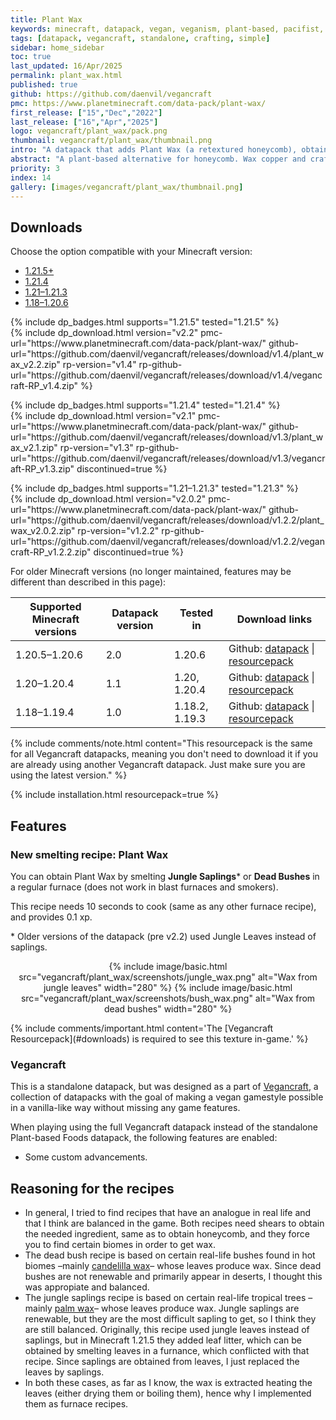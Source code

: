 ```yaml
---
title: Plant Wax
keywords: minecraft, datapack, vegan, veganism, plant-based, pacifist, bees, honeycomb, wax, candles
tags: [datapack, vegancraft, standalone, crafting, simple]
sidebar: home_sidebar
toc: true
last_updated: 16/Apr/2025
permalink: plant_wax.html
published: true
github: https://github.com/daenvil/vegancraft
pmc: https://www.planetminecraft.com/data-pack/plant-wax/
first_release: ["15","Dec","2022"]
last_release: ["16","Apr","2025"]
logo: vegancraft/plant_wax/pack.png
thumbnail: vegancraft/plant_wax/thumbnail.png
intro: "A datapack that adds Plant Wax (a retextured honeycomb), obtainable by smelting dead bushes or jungle leaves."
abstract: "A plant-based alternative for honeycomb. Wax copper and craft candles without using bees!"
priority: 3
index: 14
gallery: [images/vegancraft/plant_wax/thumbnail.png]
---
```


## Downloads
Choose the option compatible with your Minecraft version:

<ul id="profileTabs" class="nav nav-tabs">
    <li class="active"><a href="#1-21-5" data-toggle="tab">1.21.5+</a></li>
    <li><a href="#1-21-4" data-toggle="tab">1.21.4</a></li>
    <li><a href="#1-21" data-toggle="tab">1.21–1.21.3</a></li>
    <li><a href="#legacy" data-toggle="tab">1.18–1.20.6</a></li>
</ul>

<div class="tab-content">
    <div role="tabpanel" class="tab-pane active" id="1-21-5">
        <p>
            {% include dp_badges.html supports="1.21.5" tested="1.21.5" %}
            <br/>
            {% include dp_download.html version="v2.2" pmc-url="https://www.planetminecraft.com/data-pack/plant-wax/" github-url="https://github.com/daenvil/vegancraft/releases/download/v1.4/plant_wax_v2.2.zip" rp-version="v1.4" rp-github-url="https://github.com/daenvil/vegancraft/releases/download/v1.4/vegancraft-RP_v1.4.zip" %}
        </p>
    </div>
    <div role="tabpanel" class="tab-pane" id="1-21-4">
        <p>
            {% include dp_badges.html supports="1.21.4" tested="1.21.4" %}
            <br/>
            {% include dp_download.html version="v2.1" pmc-url="https://www.planetminecraft.com/data-pack/plant-wax/" github-url="https://github.com/daenvil/vegancraft/releases/download/v1.3/plant_wax_v2.1.zip" rp-version="v1.3" rp-github-url="https://github.com/daenvil/vegancraft/releases/download/v1.3/vegancraft-RP_v1.3.zip" discontinued=true %}
        </p>
    </div>
    <div role="tabpanel" class="tab-pane active" id="1-21">
        <p>
            {% include dp_badges.html supports="1.21–1.21.3" tested="1.21.3" %}
            <br/>
            {% include dp_download.html version="v2.0.2" pmc-url="https://www.planetminecraft.com/data-pack/plant-wax/" github-url="https://github.com/daenvil/vegancraft/releases/download/v1.2.2/plant_wax_v2.0.2.zip" rp-version="v1.2.2" rp-github-url="https://github.com/daenvil/vegancraft/releases/download/v1.2.2/vegancraft-RP_v1.2.2.zip" discontinued=true %}
        </p>
    </div>
    <div role="tabpanel" class="tab-pane" id="legacy">
        For older Minecraft versions (no longer maintained, features may be different than described in this page):
        <table><thead>
            <tr>
                <th>Supported Minecraft versions</th>
                <th>Datapack version</th>
                <th>Tested in</th>
                <th>Download links</th>
            </tr></thead>
            <tbody>
            <tr>
                <td>1.20.5–1.20.6</td>
                <td>2.0</td>
                <td>1.20.6</td>
                <td>Github: <a href='https://github.com/daenvil/vegancraft/releases/download/v1.1-pre2/plant_wax_v2.0.zip'>datapack</a> | <a href='https://github.com/daenvil/vegancraft/releases/download/v1.1-pre2/vegancraft-RP_v1.1.zip'>resourcepack</a></td>
            </tr>
            <tr>
                <td>1.20–1.20.4</td>
                <td>1.1</td>
                <td>1.20, 1.20.4</td>
                <td>Github: <a href='https://github.com/daenvil/vegancraft/releases/download/v1.0/plant_wax_v1.1.zip'>datapack</a> | <a href='https://github.com/daenvil/vegancraft/releases/download/v1.0/vegancraft-RP_v1.0.zip'>resourcepack</a></td>
            </tr>
            <tr>
                <td>1.18–1.19.4</td>
                <td>1.0</td>
                <td>1.18.2, 1.19.3</td>
                <td>Github: <a href='https://github.com/daenvil/vegancraft/releases/download/v1e/plant_wax_v1.zip'>datapack</a> | <a href='https://github.com/daenvil/vegancraft/releases/download/v1e/vegancraft-RP_v1e.zip'>resourcepack</a></td>
            </tr>
            </tbody>
        </table>
    </div>
</div>

{% include comments/note.html content="This resourcepack is the same for all Vegancraft datapacks, meaning you don't need to download it if you are already using another Vegancraft datapack. Just make sure you are using the latest version." %}

{% include installation.html resourcepack=true %}

## Features

### New smelting recipe: Plant Wax

You can obtain Plant Wax by smelting **Jungle Saplings**\* or **Dead Bushes** in a regular furnace (does not work in blast furnaces and smokers).

This recipe needs 10 seconds to cook (same as any other furnace recipe), and provides 0.1 xp.

\* Older versions of the datapack (pre v2.2) used Jungle Leaves instead of saplings.

<p align=center>
{% include image/basic.html src="vegancraft/plant_wax/screenshots/jungle_wax.png" alt="Wax from jungle leaves" width="280" %}
{% include image/basic.html src="vegancraft/plant_wax/screenshots/bush_wax.png" alt="Wax from dead bushes" width="280" %}
</p>
{% include comments/important.html content='The [Vegancraft Resourcepack](#downloads) is required to see this texture in-game.' %}

### Vegancraft

This is a standalone datapack, but was designed as a part of [Vegancraft](vegancraft.html), a collection of datapacks with the goal of making a vegan gamestyle possible in a vanilla-like way without missing any game features.

When playing using the full Vegancraft datapack instead of the standalone Plant-based Foods datapack, the following features are enabled:

- Some custom advancements.

## Reasoning for the recipes

- In general, I tried to find recipes that have an analogue in real life and that I think are balanced in the game. Both recipes need shears to obtain the needed ingredient, same as to obtain honeycomb, and they force you to find certain biomes in order to get wax.
- The dead bush recipe is based on certain real-life bushes found in hot biomes –mainly [candelilla wax](https://en.wikipedia.org/wiki/Candelilla_wax)– whose leaves produce wax. Since dead bushes are not renewable and primarily appear in deserts, I thought this was appropiate and balanced.
- The jungle saplings recipe is based on certain real-life tropical trees –mainly [palm wax](https://en.wikipedia.org/wiki/Carnauba_wax)– whose leaves produce wax. Jungle saplings are renewable, but they are the most difficult sapling to get, so I think they are still balanced. Originally, this recipe used jungle leaves instead of saplings, but in Minecraft 1.21.5 they added leaf litter, which can be obtained by smelting leaves in a furnance, which conflicted with that recipe. Since saplings are obtained from leaves, I just replaced the leaves by saplings.
- In both these cases, as far as I know, the wax is extracted heating the leaves (either drying them or boiling them), hence why I implemented them as furnace recipes.

